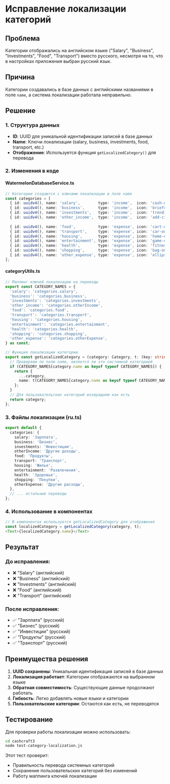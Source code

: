 # Исправление локализации категорий

## Проблема
Категории отображались на английском языке ("Salary", "Business", "Investments", "Food", "Transport") вместо русского, несмотря на то, что в настройках приложения выбран русский язык.

## Причина
Категории создавались в базе данных с английскими названиями в поле `name`, а система локализации работала неправильно.

## Решение

### 1. Структура данных
- **ID**: UUID для уникальной идентификации записей в базе данных
- **Name**: Ключи локализации (salary, business, investments, food, transport, etc.)
- **Отображение**: Используется функция `getLocalizedCategory()` для перевода

### 2. Изменения в коде

#### WatermelonDatabaseService.ts
```typescript
// Категории создаются с ключами локализации в поле name
const categories = [
  { id: uuidv4(), name: 'salary',        type: 'income',  icon: 'cash-outline',            color: '#4CAF50' },
  { id: uuidv4(), name: 'business',      type: 'income',  icon: 'briefcase-outline',       color: '#2196F3' },
  { id: uuidv4(), name: 'investments',   type: 'income',  icon: 'trending-up-outline',     color: '#FF9800' },
  { id: uuidv4(), name: 'other_income',  type: 'income',  icon: 'add-circle-outline',      color: '#9C27B0' },
  
  { id: uuidv4(), name: 'food',          type: 'expense', icon: 'cart-outline',            color: '#F44336' },
  { id: uuidv4(), name: 'transport',     type: 'expense', icon: 'car-outline',             color: '#3F51B5' },
  { id: uuidv4(), name: 'housing',       type: 'expense', icon: 'home-outline',            color: '#009688' },
  { id: uuidv4(), name: 'entertainment', type: 'expense', icon: 'game-controller-outline', color: '#E91E63' },
  { id: uuidv4(), name: 'health',        type: 'expense', icon: 'fitness-outline',         color: '#4CAF50' },
  { id: uuidv4(), name: 'shopping',      type: 'expense', icon: 'bag-outline',             color: '#9C27B0' },
  { id: uuidv4(), name: 'other_expense', type: 'expense', icon: 'ellipsis-horizontal-outline', color: '#607D8B' },
];
```

#### categoryUtils.ts
```typescript
// Маппинг ключей локализации на переводы
export const CATEGORY_NAMES = {
  'salary': 'categories.salary',
  'business': 'categories.business', 
  'investments': 'categories.investments',
  'other_income': 'categories.otherIncome',
  'food': 'categories.food',
  'transport': 'categories.transport',
  'housing': 'categories.housing',
  'entertainment': 'categories.entertainment',
  'health': 'categories.health',
  'shopping': 'categories.shopping',
  'other_expense': 'categories.otherExpense',
} as const;

// Функция локализации категории
export const getLocalizedCategory = (category: Category, t: (key: string) => string): Category => {
  // Проверяем по полю name, является ли это системной категорией
  if (CATEGORY_NAMES[category.name as keyof typeof CATEGORY_NAMES]) {
    return {
      ...category,
      name: t(CATEGORY_NAMES[category.name as keyof typeof CATEGORY_NAMES])
    };
  }
  // Для пользовательских категорий возвращаем как есть
  return category;
};
```

### 3. Файлы локализации (ru.ts)
```typescript
export default {
  categories: {
    salary: 'Зарплата',
    business: 'Бизнес',
    investments: 'Инвестиции',
    otherIncome: 'Другие доходы',
    food: 'Продукты',
    transport: 'Транспорт',
    housing: 'Жилье',
    entertainment: 'Развлечения',
    health: 'Здоровье',
    shopping: 'Покупки',
    otherExpense: 'Другие расходы',
  },
  // ... остальные переводы
};
```

### 4. Использование в компонентах
```typescript
// В компонентах используется getLocalizedCategory для отображения
const localizedCategory = getLocalizedCategory(category, t);
<Text>{localizedCategory.name}</Text>
```

## Результат

### До исправления:
- ❌ "Salary" (английский)
- ❌ "Business" (английский)
- ❌ "Investments" (английский)
- ❌ "Food" (английский)
- ❌ "Transport" (английский)

### После исправления:
- ✅ "Зарплата" (русский)
- ✅ "Бизнес" (русский)
- ✅ "Инвестиции" (русский)
- ✅ "Продукты" (русский)
- ✅ "Транспорт" (русский)

## Преимущества решения

1. **UUID сохранены**: Уникальная идентификация записей в базе данных
2. **Локализация работает**: Категории отображаются на выбранном языке
3. **Обратная совместимость**: Существующие данные продолжают работать
4. **Гибкость**: Легко добавлять новые языки и категории
5. **Пользовательские категории**: Остаются как есть, не переводятся

## Тестирование

Для проверки работы локализации можно использовать:
```bash
cd cashcraft3
node test-category-localization.js
```

Этот тест проверит:
- Правильность перевода системных категорий
- Сохранение пользовательских категорий без изменений
- Работу маппинга ключей локализации 